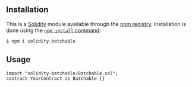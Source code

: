 ## Installation

This is a [Solidity](https://soliditylang.org/) module available through the
[npm registry](https://www.npmjs.com/). Installation is done using the
[`npm install` command](https://docs.npmjs.com/getting-started/installing-npm-packages-locally):

```bash
$ npm i solidity-batchable
```

## Usage

```Solidity
import "solidity-batchable/Batchable.sol";
contract YourContract is Batchable {}
```
